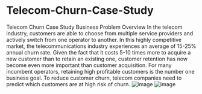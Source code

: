 # Telecom-Churn-Case-Study
Telecom Churn Case Study
Business Problem Overview 
In the telecom industry, customers are able to choose from multiple service providers and actively switch from one operator to another. In this highly competitive market, the telecommunications industry experiences an average of 15-25% annual churn rate. Given the fact that it costs 5-10 times more to acquire a new customer than to retain an existing one, customer retention has now become even more important than customer acquisition.
For many incumbent operators, retaining high profitable customers is the number one business goal.
To reduce customer churn, telecom companies need to predict which customers are at high risk of churn.
![image](https://github.com/tashrafi/Telecom-Churn-Case-Study/assets/139880266/3e066f60-e06e-4fbf-92a7-2a631f9e8c9e)
![image](https://github.com/tashrafi/Telecom-Churn-Case-Study/assets/139880266/72079b2c-33aa-4478-986a-23961641becc)
